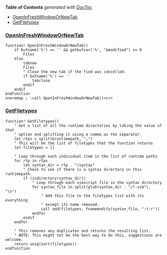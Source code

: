 <!-- START doctoc generated TOC please keep comment here to allow auto update -->
<!-- DON'T EDIT THIS SECTION, INSTEAD RE-RUN doctoc TO UPDATE -->
**Table of Contents**  *generated with [DocToc](https://github.com/thlorenz/doctoc)*

- [OpenInFreshWindowOrNewTab](#openinfreshwindowornewtab)
- [GetFiletypes](#getfiletypes)

<!-- END doctoc generated TOC please keep comment here to allow auto update -->


### [OpenInFreshWindowOrNewTab](https://www.reddit.com/r/vim/comments/qhr8zf/comment/higm5xh/?utm_source=share&utm_medium=web2x&context=3)
```vim
function! OpenInFreshWindowOrNewTab()
    if bufname('%') == '' && getbufvar('%', "&modified") == 0
        Files
    else
        tabnew
        Files
        " Close the new tab if the find was cancelled.
        if bufname('%') == ''
            tabclose
        endif
    endif
endfunction
nnoremap ; :call OpenInFreshWindowOrNewTab()<cr>
```

### [GetFiletypes](https://vi.stackexchange.com/a/5782/7389)
```vim
function! GetFiletypes()
    " Get a list of all the runtime directories by taking the value of that
    " option and splitting it using a comma as the separator.
    let rtps = split(&runtimepath, ",")
    " This will be the list of filetypes that the function returns
    let filetypes = []

    " Loop through each individual item in the list of runtime paths
    for rtp in rtps
        let syntax_dir = rtp . "/syntax"
        " Check to see if there is a syntax directory in this runtimepath.
        if (isdirectory(syntax_dir))
            " Loop through each vimscript file in the syntax directory
            for syntax_file in split(glob(syntax_dir . "/*.vim"), "\n")
                " Add this file to the filetypes list with its everything
                " except its name removed.
                call add(filetypes, fnamemodify(syntax_file, ":t:r"))
            endfor
        endif
    endfor

    " This removes any duplicates and returns the resulting list.
    " NOTE: This might not be the best way to do this, suggestions are welcome.
    return uniq(sort(filetypes))
endfunction
```
